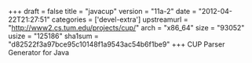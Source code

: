 +++
draft = false
title = "javacup"
version = "11a-2"
date = "2012-04-22T21:27:51"
categories = ['devel-extra']
upstreamurl = "http://www2.cs.tum.edu/projects/cup/"
arch = "x86_64"
size = "93052"
usize = "125186"
sha1sum = "d82522f3a97bce95c10148f1a9543ac54b6f1be9"
+++
CUP Parser Generator for Java